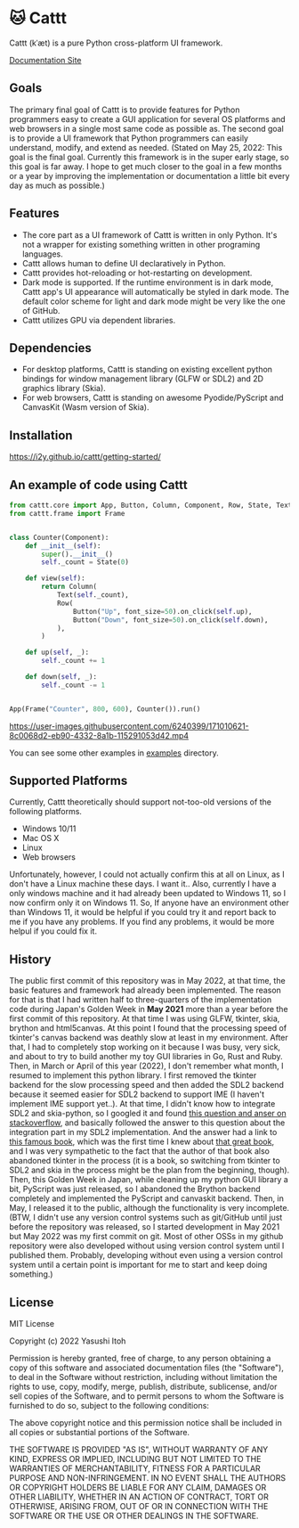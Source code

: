 # :cat: Cattt
Cattt (kˈæt) is a pure Python cross-platform UI framework.

[Documentation Site](https://i2y.github.io/cattt)

## Goals
The primary final goal of Cattt is to provide features for Python programmers easy to create a GUI application for several OS platforms and web browsers in a single most same code as possible as. The second goal is to provide a UI framework that Python programmers can easily understand, modify, and extend as needed.
(Stated on May 25, 2022: This goal is the final goal. Currently this framework is in the super early stage, so this goal is far away. I hope to get much closer to the goal in a few months or a year by improving the implementation or documentation a little bit every day as much as possible.)

## Features
- The core part as a UI framework of Cattt is written in only Python. It's not a wrapper for existing something written in other programing languages.
- Cattt allows human to define UI declaratively in Python.
- Cattt provides hot-reloading or hot-restarting on development.
- Dark mode is supported. If the runtime environment is in dark mode, Cattt app's UI appearance will automatically be styled in dark mode. The default color scheme for light and dark mode might be very like the one of GitHub.
- Cattt utilizes GPU via dependent libraries.

## Dependencies
- For desktop platforms, Cattt is standing on existing excellent python bindings for window management library (GLFW or SDL2) and 2D graphics library (Skia).
- For web browsers, Cattt is standing on awesome Pyodide/PyScript and CanvasKit (Wasm version of Skia).

## Installation
https://i2y.github.io/cattt/getting-started/

## An example of code using Cattt
```python
from cattt.core import App, Button, Column, Component, Row, State, Text
from cattt.frame import Frame


class Counter(Component):
    def __init__(self):
        super().__init__()
        self._count = State(0)

    def view(self):
        return Column(
            Text(self._count),
            Row(
                Button("Up", font_size=50).on_click(self.up),
                Button("Down", font_size=50).on_click(self.down),
            ),
        )

    def up(self, _):
        self._count += 1

    def down(self, _):
        self._count -= 1


App(Frame("Counter", 800, 600), Counter()).run()
```

https://user-images.githubusercontent.com/6240399/171010621-8c0068d2-eb90-4332-8a1b-115291053d42.mp4

You can see some other examples in [examples](examples) directory.

## Supported Platforms
Currently, Cattt theoretically should support not-too-old versions of the following platforms.

- Windows 10/11
- Mac OS X
- Linux
- Web browsers

Unfortunately, however, I could not actually confirm this at all on Linux, as I don't have a Linux machine these days. I want it..
Also, currently I have a only windows machine and it had already been updated to Windows 11, so I now confirm only it on Windows 11.
So, If anyone have an environment other than Windows 11, it would be helpful if you could try it and report back to me if you have any problems. If you find any problems, it would be more helpul if you could fix it.


## History
The public first commit of this repository was in May 2022, at that time, the basic features and framework had already been implemented. The reason for that is that I had written half to three-quarters of the implementation code during Japan's Golden Week in **May 2021** more than a year before the first commit of this repository. At that time I was using GLFW, tkinter, skia, brython and html5canvas. At this point I found that the processing speed of tkinter's canvas backend was deathly slow at least in my environment. After that, I had to completely stop working on it because I was busy, very sick, and about to try to build another my toy GUI libraries in Go, Rust and Ruby. Then, in March or April of this year (2022), I don't remember what month, I resumed to implement this python library. I first removed the tkinter backend for the slow processing speed and then added the SDL2 backend because it seemed easier for SDL2 backend to support IME (I haven't implement IME support yet..). At that time, I didn't know how to integrate SDL2 and skia-python, so I googled it and found [this question and anser on stackoverflow](https://stackoverflow.com/questions/70661115/how-to-embed-skia-python-surface-inside-pysdl2), and basically followed the answer to this question about the integration part in my SDL2 implementation. And the answer had a link to [this famous book](https://browser.engineering/), which was the first time I knew about [that great book](https://browser.engineering/), and I was very sympathetic to the fact that the author of that book also abandoned tkinter in the process (it is a book, so switching from tkinter to SDL2 and skia in the process might be the plan from the beginning, though). Then, this Golden Week in Japan, while cleaning up my python GUI library a bit, PyScript was just released, so I abandoned the Brython backend completely and implemented the PyScript and canvaskit backend. Then, in May, I released it to the public, although the functionality is very incomplete. (BTW, I didn't use any version control systems such as git/GitHub until just before the repository was released, so I started development in May 2021 but May 2022 was my first commit on git. Most of other OSSs in my github repository were also developed without using version control system until I published them. Probably, developing without even using a version control system until a certain point is important for me to start and keep doing something.)

## License
MIT License

Copyright (c) 2022 Yasushi Itoh

Permission is hereby granted, free of charge, to any person obtaining a copy of this software and associated documentation files (the "Software"), to deal in the Software without restriction, including without limitation the rights to use, copy, modify, merge, publish, distribute, sublicense, and/or sell copies of the Software, and to permit persons to whom the Software is furnished to do so, subject to the following conditions:

The above copyright notice and this permission notice shall be included in all copies or substantial portions of the Software.

THE SOFTWARE IS PROVIDED "AS IS", WITHOUT WARRANTY OF ANY KIND, EXPRESS OR IMPLIED, INCLUDING BUT NOT LIMITED TO THE WARRANTIES OF MERCHANTABILITY, FITNESS FOR A PARTICULAR PURPOSE AND NON-INFRINGEMENT. IN NO EVENT SHALL THE AUTHORS OR COPYRIGHT HOLDERS BE LIABLE FOR ANY CLAIM, DAMAGES OR OTHER LIABILITY, WHETHER IN AN ACTION OF CONTRACT, TORT OR OTHERWISE, ARISING FROM, OUT OF OR IN CONNECTION WITH THE SOFTWARE OR THE USE OR OTHER DEALINGS IN THE SOFTWARE.
